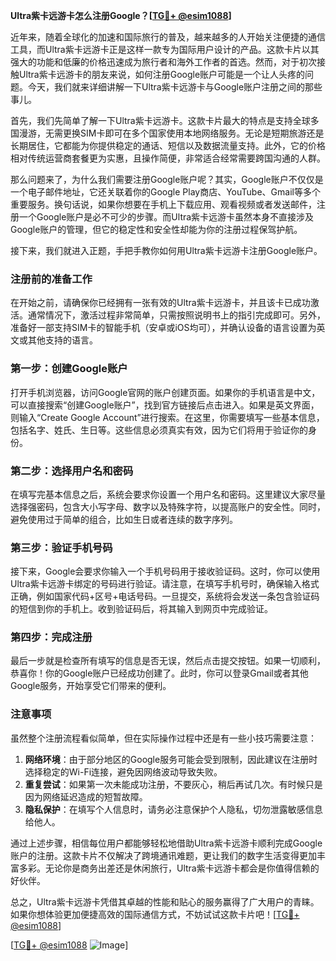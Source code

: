 **Ultra紫卡远游卡怎么注册Google？[[TG💪+ @esim1088](https://t.me/s/esim1088)]**

近年来，随着全球化的加速和国际旅行的普及，越来越多的人开始关注便捷的通信工具，而Ultra紫卡远游卡正是这样一款专为国际用户设计的产品。这款卡片以其强大的功能和低廉的价格迅速成为旅行者和海外工作者的首选。然而，对于初次接触Ultra紫卡远游卡的朋友来说，如何注册Google账户可能是一个让人头疼的问题。今天，我们就来详细讲解一下Ultra紫卡远游卡与Google账户注册之间的那些事儿。

首先，我们先简单了解一下Ultra紫卡远游卡。这款卡片最大的特点是支持全球多国漫游，无需更换SIM卡即可在多个国家使用本地网络服务。无论是短期旅游还是长期居住，它都能为你提供稳定的通话、短信以及数据流量支持。此外，它的价格相对传统运营商套餐更为实惠，且操作简便，非常适合经常需要跨国沟通的人群。

那么问题来了，为什么我们需要注册Google账户呢？其实，Google账户不仅仅是一个电子邮件地址，它还关联着你的Google Play商店、YouTube、Gmail等多个重要服务。换句话说，如果你想要在手机上下载应用、观看视频或者发送邮件，注册一个Google账户是必不可少的步骤。而Ultra紫卡远游卡虽然本身不直接涉及Google账户的管理，但它的稳定性和安全性却能为你的注册过程保驾护航。

接下来，我们就进入正题，手把手教你如何用Ultra紫卡远游卡注册Google账户。

### 注册前的准备工作

在开始之前，请确保你已经拥有一张有效的Ultra紫卡远游卡，并且该卡已成功激活。通常情况下，激活过程非常简单，只需按照说明书上的指引完成即可。另外，准备好一部支持SIM卡的智能手机（安卓或iOS均可），并确认设备的语言设置为英文或其他支持的语言。

### 第一步：创建Google账户

打开手机浏览器，访问Google官网的账户创建页面。如果你的手机语言是中文，可以直接搜索“创建Google账户”，找到官方链接后点击进入。如果是英文界面，则输入“Create Google Account”进行搜索。在这里，你需要填写一些基本信息，包括名字、姓氏、生日等。这些信息必须真实有效，因为它们将用于验证你的身份。

### 第二步：选择用户名和密码

在填写完基本信息之后，系统会要求你设置一个用户名和密码。这里建议大家尽量选择强密码，包含大小写字母、数字以及特殊字符，以提高账户的安全性。同时，避免使用过于简单的组合，比如生日或者连续的数字序列。

### 第三步：验证手机号码

接下来，Google会要求你输入一个手机号码用于接收验证码。这时，你可以使用Ultra紫卡远游卡绑定的号码进行验证。请注意，在填写手机号时，确保输入格式正确，例如国家代码+区号+电话号码。一旦提交，系统将会发送一条包含验证码的短信到你的手机上。收到验证码后，将其输入到网页中完成验证。

### 第四步：完成注册

最后一步就是检查所有填写的信息是否无误，然后点击提交按钮。如果一切顺利，恭喜你！你的Google账户已经成功创建了。此时，你可以登录Gmail或者其他Google服务，开始享受它们带来的便利。

### 注意事项

虽然整个注册流程看似简单，但在实际操作过程中还是有一些小技巧需要注意：

1. **网络环境**：由于部分地区的Google服务可能会受到限制，因此建议在注册时选择稳定的Wi-Fi连接，避免因网络波动导致失败。
2. **重复尝试**：如果第一次未能成功注册，不要灰心，稍后再试几次。有时候只是因为网络延迟造成的短暂故障。
3. **隐私保护**：在填写个人信息时，请务必注意保护个人隐私，切勿泄露敏感信息给他人。

通过上述步骤，相信每位用户都能够轻松地借助Ultra紫卡远游卡顺利完成Google账户的注册。这款卡片不仅解决了跨境通讯难题，更让我们的数字生活变得更加丰富多彩。无论你是商务出差还是休闲旅行，Ultra紫卡远游卡都会是你值得信赖的好伙伴。

总之，Ultra紫卡远游卡凭借其卓越的性能和贴心的服务赢得了广大用户的青睐。如果你想体验更加便捷高效的国际通信方式，不妨试试这款卡片吧！[[TG💪+ @esim1088](https://t.me/s/esim1088)]

[[TG💪+ @esim1088](https://t.me/s/esim1088) ![Image](https://i.postimg.cc/4NQfJmqS/Snipaste-2025-05-13-00-14-12.png)]